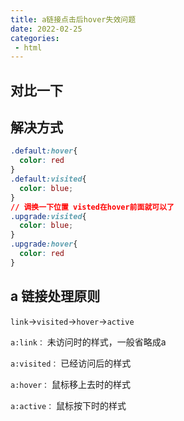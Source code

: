 ```yaml
---
title: a链接点击后hover失效问题
date: 2022-02-25
categories:
 - html
---
```


## 对比一下

<template>
<div>
<a href="#" class="default">这是普通版的</a>  visited后hover失效
<br/>
<br/>
<a href="#" class="upgrade">这是升级版的</a>  visited后hover恢复
</div>
</template>
<style scoped>
div{
  margin-bottom: 20px;
}
.default:hover{
  color: red
}
.default:visited{
  color: blue;
}
.upgrade:visited{
  color: blue;
}
.upgrade:hover{
  color: red
}
</style>



## 解决方式

```css
.default:hover{
  color: red
}
.default:visited{
  color: blue;
}
// 调换一下位置 visted在hover前面就可以了
.upgrade:visited{
  color: blue;
}
.upgrade:hover{
  color: red
}
```

## a 链接处理原则
`link`->`visited`->`hover`->`active`

`a:link：` 未访问时的样式，一般省略成a

`a:visited：` 已经访问后的样式

`a:hover：` 鼠标移上去时的样式

`a:active：` 鼠标按下时的样式